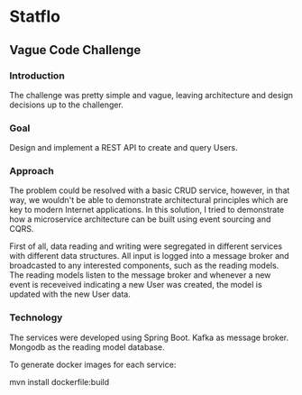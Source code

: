 Statflo
=======
Vague Code Challenge
-----------

### Introduction

The challenge was pretty simple and vague, leaving architecture and design decisions up to the challenger. 

### Goal

Design and implement a REST API to create and query Users.

### Approach

The problem could be resolved with a basic CRUD service, however, in that way, we wouldn't be able to demonstrate architectural principles which are key to modern Internet applications. In this solution, I tried to demonstrate how a microservice architecture can be built using event sourcing and CQRS.
 
First of all, data reading and writing were segregated in different services with different data structures. All input is logged into a message broker and broadcasted to any interested components, such as the reading models.
The reading models listen to the message broker and whenever a new event is receveived indicating a new User was created, the model is updated with the new User data.

### Technology

The services were developed using Spring Boot.
Kafka as message broker.
Mongodb as the reading model database.



To generate docker images for each service:

mvn install dockerfile:build
